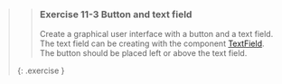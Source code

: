 >>### Exercise 11-3 Button and text field
>>
>>Create a graphical user interface with a button and a text field. The text field can be creating with the component [TextField](https://docs.oracle.com/javase/8/javafx/api/javafx/scene/control/TextField.html). The button should be placed left or above the text field.
>>
>{: .exercise }